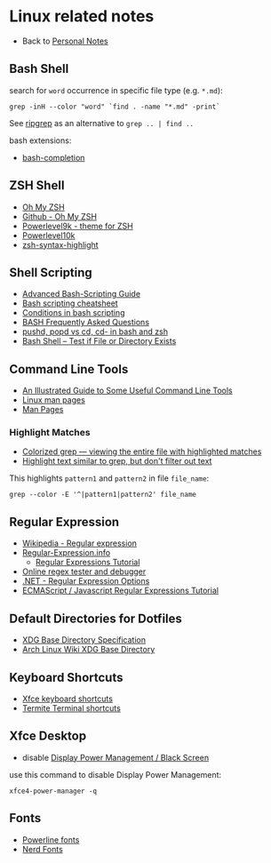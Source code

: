 # Linux related notes

- Back to [Personal Notes](README.md)

## Bash Shell

search for `word` occurrence in specific file type (e.g. `*.md`):

    grep -inH --color "word" `find . -name "*.md" -print`

See [ripgrep](https://github.com/BurntSushi/ripgrep) as an alternative to `grep .. | find ..`

bash extensions:

- [bash-completion](https://github.com/scop/bash-completion)

## ZSH Shell

- [Oh My ZSH](https://ohmyz.sh/)
- [Github - Oh My ZSH](https://github.com/robbyrussell/oh-my-zsh)
- [Powerlevel9k - theme for ZSH](https://github.com/Powerlevel9k/powerlevel9k)
- [Powerlevel10k](https://github.com/romkatv/powerlevel10k)
- [zsh-syntax-highlight](https://github.com/zsh-users/zsh-syntax-highlighting)

## Shell Scripting

- [Advanced Bash-Scripting Guide](http://tldp.org/LDP/abs/html/)
- [Bash scripting cheatsheet](https://devhints.io/bash)
- [Conditions in bash scripting](https://linuxacademy.com/blog/linux/conditions-in-bash-scripting-if-statements/)
- [BASH Frequently Asked Questions](http://mywiki.wooledge.org/BashFAQ)
- [pushd, popd vs cd, cd- in bash and zsh](https://unix.stackexchange.com/questions/272965/pushd-popd-vs-cd-cd-in-bash-and-zsh)
- [Bash Shell – Test if File or Directory Exists](https://tecadmin.net/bash-shell-test-if-file-or-directory-exists/)

## Command Line Tools

- [An Illustrated Guide to Some Useful Command Line Tools](https://www.wezm.net/technical/2019/10/useful-command-line-tools/)
- [Linux man pages](https://linux.die.net/man/)
- [Man Pages](https://www.mankier.com/)

### Highlight Matches

- [Colorized grep — viewing the entire file with highlighted matches](https://stackoverflow.com/questions/981601/colorized-grep-viewing-the-entire-file-with-highlighted-matches)
- [Highlight text similar to grep, but don't filter out text](https://stackoverflow.com/questions/7393906/highlight-text-similar-to-grep-but-dont-filter-out-text)

This highlights `pattern1` and `pattern2` in file `file_name`:

    grep --color -E '^|pattern1|pattern2' file_name

## Regular Expression

- [Wikipedia - Regular expression](https://en.wikipedia.org/wiki/Regular_expression)
- [Regular-Expression.info](https://www.regular-expressions.info/)
  - [Regular Expressions Tutorial](https://www.regular-expressions.info/tutorial.html)
- [Online regex tester and debugger](https://regex101.com/)
- [.NET - Regular Expression Options](https://docs.microsoft.com/en-us/dotnet/standard/base-types/regular-expression-options)
- [ECMAScript / Javascript Regular Expressions Tutorial](http://wikiict.org/spring/spring-cloud-tutorials/ecmascript-javascript-regular-expressions-tutorial/)

## Default Directories for Dotfiles

- [XDG Base Directory Specification](https://specifications.freedesktop.org/basedir-spec/basedir-spec-latest.html)
- [Arch Linux Wiki XDG Base Directory](https://wiki.archlinux.org/index.php/XDG_Base_Directory)

## Keyboard Shortcuts

- [Xfce keyboard shortcuts](https://defkey.com/xfce-shortcuts)
- [Termite Terminal shortcuts](https://github.com/thestinger/termite)

## Xfce Desktop

- disable [Display Power Management / Black Screen](https://askubuntu.com/questions/932931/how-do-i-disable-xfce-display-power-management-in-xubuntu-16-04-at-the-command-l)

use this command to disable Display Power Management:

    xfce4-power-manager -q

## Fonts

- [Powerline fonts](https://github.com/powerline/fonts)
- [Nerd Fonts](https://www.nerdfonts.com/)

